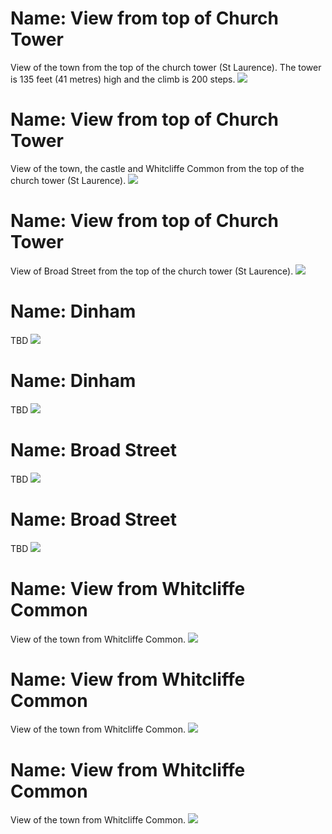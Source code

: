 # Name: View from top of Church Tower

View of the town from the top of the church tower (St Laurence).  The tower is 135 feet (41 metres) high and the climb is 200 steps.
![](../1shropshire/assets/images/places/2019-04-13_11_49_49_DSC_3876_DxO.jpg)

# Name: View from top of Church Tower

View of the town, the castle and Whitcliffe Common from the top of the church tower (St Laurence).
![](../1shropshire/assets/images/places/2019-04-13_12_03_02_DSC_3932_DxO.jpg)

# Name: View from top of Church Tower

View of Broad Street from the top of the church tower (St Laurence).
![](../1shropshire/assets/images/places/2019-04-13_12_09_20_DSC_3960_DxO.jpg)

# Name: Dinham

TBD
![](../1shropshire/assets/images/places/2019-04-13_14_06_43_DSC_4025_DxO.jpg)

# Name: Dinham

TBD
![](../1shropshire/assets/images/places/2019-04-13_14_09_34_DSC_4031_DxO.jpg)

# Name: Broad Street

TBD
![](../1shropshire/assets/images/places/2019-04-13_14_20_25_DSC_4045_DxO.jpg)

# Name: Broad Street

TBD
![](../1shropshire/assets/images/places/2020-01-04_13_46_04_DSC_6069_DxO.jpg)

# Name: View from Whitcliffe Common

View of the town from Whitcliffe Common.
![](../1shropshire/assets/images/places/2020-01-04_14_14_02_DSC_6088_DxO_L.jpg)

# Name: View from Whitcliffe Common

View of the town from Whitcliffe Common.
![](../1shropshire/assets/images/places/2020-01-04_14_16_23_DSC_6093_DxO_L.jpg)

# Name: View from Whitcliffe Common

View of the town from Whitcliffe Common.
![](../1shropshire/assets/images/places/2020-01-04_14_23_04_DSC_6100_DxO_L.jpg)
